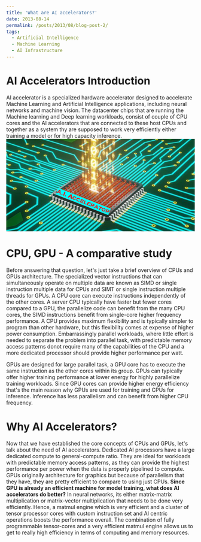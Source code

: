 ```yaml
---
title: 'What are AI accelerators?'
date: 2013-08-14
permalink: /posts/2013/08/blog-post-2/
tags:
  - Artificial Intelligence
  - Machine Learning
  - AI Infrastructure
---
```

  
AI Accelerators Introduction
===
AI accelerator is a specialized hardware accelerator designed to accelerate Machine Learning and Artificial Intelligence applications, including neural networks and machine vision. The datacenter chips that are running the Machine learning and Deep learning workloads, consist of couple of CPU cores and the AI accelerators that are connected to these host CPUs and together as a system thy are supposed to work very efficiently either training a model or for high capacity inference. 
<br/><img src='/images/AI_Accel.PNG'>

CPU,  GPU - A comparative study
===
Before answering that question, let's just take a brief overview of CPUs and GPUs architecture. The specialized vector instructions that can simultaneously operate on multiple data are known as SIMD or single instruction multiple data for CPUs and SIMT or single instruction multiple threads for GPUs. A CPU core can execute instructions independently of the other cores. A server CPU typically have faster but fewer cores compared to a GPU, the parallelize code can benefit from the many CPU cores, the SIMD instructions benefit from single-core higher frequency performance. A CPU provides maximum flexibility and is typically simpler to program than other hardware, but this flexibility comes at expense of higher power consumption. Embarrassingly parallel workloads, where little effort is needed to separate the problem into parallel task, with predictable memory access patterns donot require many of the capabilities of the CPU and a more dedicated processor should provide higher performance per watt.

GPUs are designed for large parallel task, a GPU core has to execute the same instruction as the other cores within its group. GPUs can typically offer higher training performance at lower energy for highly parallelize training workloads. Since GPU cores can provide higher energy efficiency that's the main reason why GPUs are used for training and CPUs for inference. Inference has less parallelism and can benefit from higher CPU frequency.

Why AI Accelerators?
===
Now that we have established the core concepts of CPUs and GPUs, let's talk about the need of AI accelerators. Dedicated AI processors have a large dedicated compute to general-compute ratio. They are ideal for workloads with predictable memory access patterns, as they can provide the highest performance per power when the data is properly pipelined to compute. GPUs originally architecture for graphics but because of parallelism that they have, they are pretty efficient to compare to using just CPUs. **Since GPU is already an efficient machine for model training, what does AI accelerators do better?** In neural networks, its either matrix-matrix multiplication or matrix-vector multiplication that needs to be done very efficiently. Hence, a matmul engine which is very efficient and a cluster of tensor processor cores with custom instruction set and AI centric operations boosts the performance overall. The combination of fully programmable tensor-cores and a very efficient matmul engine allows us to get to really high efficiency in terms of computing and memory resources.      
